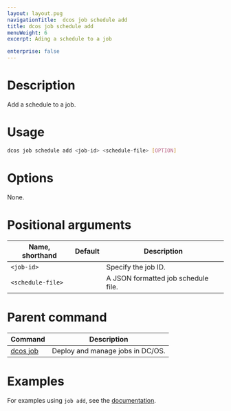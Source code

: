 ```yaml
---
layout: layout.pug
navigationTitle:  dcos job schedule add
title: dcos job schedule add
menuWeight: 6
excerpt: Ading a schedule to a job

enterprise: false
---
```



# Description
Add a schedule to a job.

# Usage

```bash
dcos job schedule add <job-id> <schedule-file> [OPTION]
```

# Options

None.

# Positional arguments

| Name, shorthand | Default | Description |
|---------|-------------|-------------|
| `<job-id>`   |             |  Specify the job ID. |
| `<schedule-file>`   |             |  A JSON formatted job schedule file. |

# Parent command

| Command | Description |
|---------|-------------|
| [dcos job](/1.12/cli/command-reference/dcos-job/) |  Deploy and manage jobs in DC/OS. |

# Examples

For examples using `job add`, see the [documentation](/1.11/deploying-jobs/examples/#create-job-schedule).
